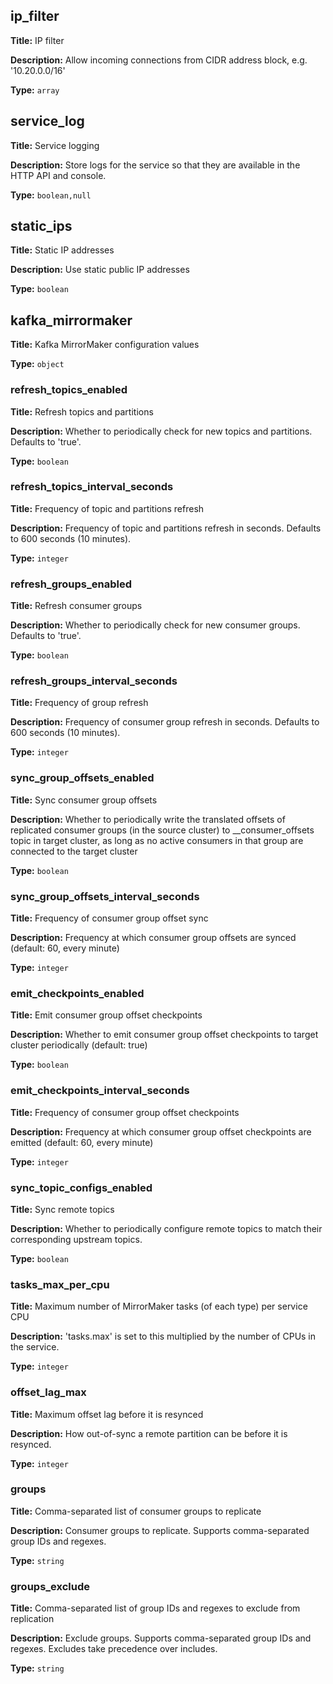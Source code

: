 ## ip_filter

**Title:** IP filter

**Description:** Allow incoming connections from CIDR address block, e.g. '10.20.0.0/16'

**Type:** `array`

## service_log

**Title:** Service logging

**Description:** Store logs for the service so that they are available in the HTTP API and console.

**Type:** `boolean,null`

## static_ips

**Title:** Static IP addresses

**Description:** Use static public IP addresses

**Type:** `boolean`

## kafka_mirrormaker

**Title:** Kafka MirrorMaker configuration values


**Type:** `object`

### refresh_topics_enabled

**Title:** Refresh topics and partitions

**Description:** Whether to periodically check for new topics and partitions. Defaults to 'true'.

**Type:** `boolean`

### refresh_topics_interval_seconds

**Title:** Frequency of topic and partitions refresh

**Description:** Frequency of topic and partitions refresh in seconds. Defaults to 600 seconds (10 minutes).

**Type:** `integer`

### refresh_groups_enabled

**Title:** Refresh consumer groups

**Description:** Whether to periodically check for new consumer groups. Defaults to 'true'.

**Type:** `boolean`

### refresh_groups_interval_seconds

**Title:** Frequency of group refresh

**Description:** Frequency of consumer group refresh in seconds. Defaults to 600 seconds (10 minutes).

**Type:** `integer`

### sync_group_offsets_enabled

**Title:** Sync consumer group offsets

**Description:** Whether to periodically write the translated offsets of replicated consumer groups (in the source cluster) to __consumer_offsets topic in target cluster, as long as no active consumers in that group are connected to the target cluster

**Type:** `boolean`

### sync_group_offsets_interval_seconds

**Title:** Frequency of consumer group offset sync

**Description:** Frequency at which consumer group offsets are synced (default: 60, every minute)

**Type:** `integer`

### emit_checkpoints_enabled

**Title:** Emit consumer group offset checkpoints

**Description:** Whether to emit consumer group offset checkpoints to target cluster periodically (default: true)

**Type:** `boolean`

### emit_checkpoints_interval_seconds

**Title:** Frequency of consumer group offset checkpoints

**Description:** Frequency at which consumer group offset checkpoints are emitted (default: 60, every minute)

**Type:** `integer`

### sync_topic_configs_enabled

**Title:** Sync remote topics

**Description:** Whether to periodically configure remote topics to match their corresponding upstream topics.

**Type:** `boolean`

### tasks_max_per_cpu

**Title:** Maximum number of MirrorMaker tasks (of each type) per service CPU

**Description:** 'tasks.max' is set to this multiplied by the number of CPUs in the service.

**Type:** `integer`

### offset_lag_max

**Title:** Maximum offset lag before it is resynced

**Description:** How out-of-sync a remote partition can be before it is resynced.

**Type:** `integer`

### groups

**Title:** Comma-separated list of consumer groups to replicate

**Description:** Consumer groups to replicate. Supports comma-separated group IDs and regexes.

**Type:** `string`

### groups_exclude

**Title:** Comma-separated list of group IDs and regexes to exclude from replication

**Description:** Exclude groups. Supports comma-separated group IDs and regexes. Excludes take precedence over includes.

**Type:** `string`

    